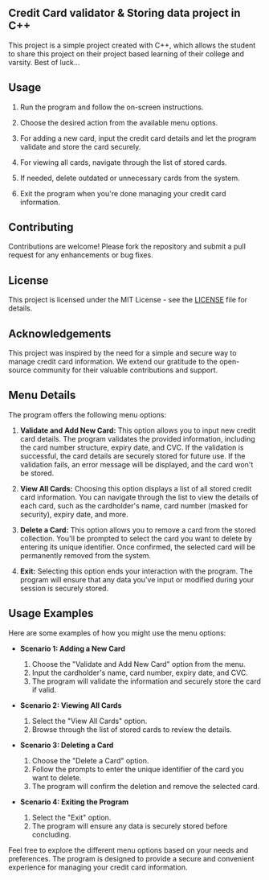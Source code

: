 ## Credit Card validator & Storing data project in C++
This project is a simple project created with C++, which allows the student to share this project on their project based learning of their college and varsity. Best of luck...




## Usage

1. Run the program and follow the on-screen instructions.

2. Choose the desired action from the available menu options.

3. For adding a new card, input the credit card details and let the program validate and store the card securely.

4. For viewing all cards, navigate through the list of stored cards.

5. If needed, delete outdated or unnecessary cards from the system.

6. Exit the program when you're done managing your credit card information.

## Contributing

Contributions are welcome! Please fork the repository and submit a pull request for any enhancements or bug fixes.

## License

This project is licensed under the MIT License - see the [LICENSE](LICENSE) file for details.

## Acknowledgements

This project was inspired by the need for a simple and secure way to manage credit card information. We extend our gratitude to the open-source community for their valuable contributions and support.



## Menu Details

The program offers the following menu options:

1. **Validate and Add New Card:**
   This option allows you to input new credit card details. The program validates the provided information, including the card number structure, expiry date, and CVC. If the validation is successful, the card details are securely stored for future use. If the validation fails, an error message will be displayed, and the card won't be stored.

2. **View All Cards:**
   Choosing this option displays a list of all stored credit card information. You can navigate through the list to view the details of each card, such as the cardholder's name, card number (masked for security), expiry date, and more.

3. **Delete a Card:**
   This option allows you to remove a card from the stored collection. You'll be prompted to select the card you want to delete by entering its unique identifier. Once confirmed, the selected card will be permanently removed from the system.

4. **Exit:**
   Selecting this option ends your interaction with the program. The program will ensure that any data you've input or modified during your session is securely stored.

## Usage Examples

Here are some examples of how you might use the menu options:

- **Scenario 1: Adding a New Card**
  1. Choose the "Validate and Add New Card" option from the menu.
  2. Input the cardholder's name, card number, expiry date, and CVC.
  3. The program will validate the information and securely store the card if valid.

- **Scenario 2: Viewing All Cards**
  1. Select the "View All Cards" option.
  2. Browse through the list of stored cards to review the details.

- **Scenario 3: Deleting a Card**
  1. Choose the "Delete a Card" option.
  2. Follow the prompts to enter the unique identifier of the card you want to delete.
  3. The program will confirm the deletion and remove the selected card.

- **Scenario 4: Exiting the Program**
  1. Select the "Exit" option.
  2. The program will ensure any data is securely stored before concluding.

Feel free to explore the different menu options based on your needs and preferences. The program is designed to provide a secure and convenient experience for managing your credit card information.
